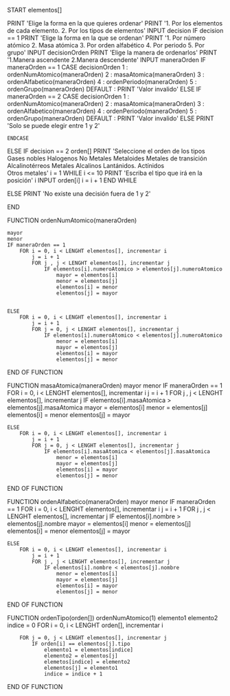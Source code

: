 START
elementos[]

PRINT 'Elige la forma en la que quieres ordenar'
PRINT '1. Por los elementos de cada elemento.
       2. Por los tipos de elementos'
INPUT decision
IF decision == 1
	PRINT 'Elige la forma en la que se ordenan'
	PRINT '1. Por número atómico
		2. Masa atómica
		3. Por orden alfabético
		4. Por periodo
		5. Por grupo'
	INPUT decisionOrden
	PRINT 'Elige la manera de ordenarlos'
	PRINT '1.Manera ascendente
		2.Manera descendente'
	INPUT maneraOrden
	IF maneraOrden == 1
		CASE decisionOrden
		1 : ordenNumAtomico(maneraOrden)
		2 : masaAtomica(maneraOrden)
		3 : ordenAlfabetico(maneraOrden)
		4 : ordenPeriodo(maneraOrden)
		5 : ordenGrupo(maneraOrden)
		DEFAULT : PRINT 'Valor invalido'
	ELSE IF maneraOrden == 2
		CASE decisionOrden
		1 : ordenNumAtomico(maneraOrden)
		2 : masaAtomica(maneraOrden)
		3 : ordenAlfabetico(maneraOrden)
		4 : ordenPeriodo(maneraOrden)
		5 : ordenGrupo(maneraOrden)
		DEFAULT : PRINT 'Valor invalido'
	ELSE
		PRINT 'Solo se puede elegir entre 1 y 2'
	
	ENDCASE
ELSE IF decision == 2
	orden[]
	PRINT 'Seleccione el orden de los tipos
		Gases nobles
		Halogenos
		No Metales
	       Metaloides
	       Metales de transición
	       Alcalinotérreos
	       Metales Alcalinos
	       Lantánidos.
	       Actínidos	
	       Otros metales'
	i = 1
	WHILE i <= 10
		PRINT 'Escriba el tipo que irá en la posición' i
		INPUT orden[i]
		i = i + 1
	END WHILE

ELSE
	PRINT 'No existe una decisión fuera de 1 y 2'

END

FUNCTION ordenNumAtomico(maneraOrden)
	
	mayor
	menor
	IF maneraOrden == 1
		FOR i = 0, i < LENGHT elementos[], incrementar i
			j = i + 1
			FOR j , j < LENGHT elementos[], incrementar j
				IF elementos[i].numeroAtomico > elementos[j].numeroAtomico
					mayor = elementos[i]
					menor = elementos[j]
					elementos[i] = menor
					elementos[j] = mayor


	ELSE
		FOR i = 0, i < LENGHT elementos[], incrementar i
			j = i + 1
			FOR j = 0, j < LENGHT elementos[], incrementar j
				IF elementos[i].numeroAtomico < elementos[j].numeroAtomico
					menor = elementos[i]
					mayor = elementos[j]
					elementos[i] = mayor
					elementos[j] = menor
			
END OF FUNCTION

FUNCTION masaAtomica(maneraOrden)
	mayor
	menor
	IF maneraOrden == 1
		FOR i = 0, i < LENGHT elementos[], incrementar i
			j = i + 1
			FOR j , j < LENGHT elementos[], incrementar j
				IF elementos[i].masaAtomica > elementos[j].masaAtomica
					mayor = elementos[i]
					menor = elementos[j]
					elementos[i] = menor
					elementos[j] = mayor


	ELSE
		FOR i = 0, i < LENGHT elementos[], incrementar i
			j = i + 1
			FOR j = 0, j < LENGHT elementos[], incrementar j
				IF elementos[i].masaAtomica < elementos[j].masaAtomica
					menor = elementos[i]
					mayor = elementos[j]
					elementos[i] = mayor
					elementos[j] = menor
END OF FUNCTION

FUNCTION ordenAlfabetico(maneraOrden)
	mayor 
	menor
	IF maneraOrden == 1
		FOR i = 0, i < LENGHT elementos[], incrementar i
			j = i + 1
			FOR j , j < LENGHT elementos[], incrementar j
				IF elementos[i].nombre > elementos[j].nombre
					mayor = elementos[i]
					menor = elementos[j]
					elementos[i] = menor
					elementos[j] = mayor

			
	ELSE
		FOR i = 0, i < LENGHT elementos[], incrementar i
			j = i + 1
			FOR j , j < LENGHT elementos[], incrementar j
				IF elementos[i].nombre < elementos[j].nombre
					menor = elementos[i]
					mayor = elementos[j]
					elementos[i] = mayor
					elementos[j] = menor
		
END OF FUNCTION

FUNCTION ordenTipo(orden[])
	ordenNumAtomico(1)
	elemento1
	elemento2
	indice = 0
	FOR i = 0, i < LENGHT orden[], incrementar i
			
		FOR j = 0, j < LENGHT elementos[], incrementar j
			IF orden[i] == elementos[j].tipo
				elemento1 = elementos[indice]
				elemento2 = elementos[j]
				elemetos[indice] = elemento2
				elementos[j] = elemento1
				indice = indice + 1

				
END OF FUNCTION
